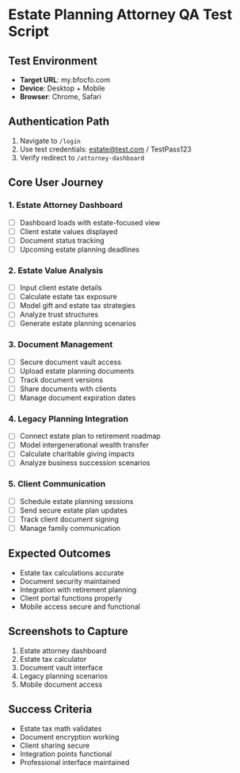 # Estate Planning Attorney QA Test Script

## Test Environment
- **Target URL**: my.bfocfo.com
- **Device**: Desktop + Mobile
- **Browser**: Chrome, Safari

## Authentication Path
1. Navigate to `/login`
2. Use test credentials: estate@test.com / TestPass123
3. Verify redirect to `/attorney-dashboard`

## Core User Journey

### 1. Estate Attorney Dashboard
- [ ] Dashboard loads with estate-focused view
- [ ] Client estate values displayed
- [ ] Document status tracking
- [ ] Upcoming estate planning deadlines

### 2. Estate Value Analysis
- [ ] Input client estate details
- [ ] Calculate estate tax exposure
- [ ] Model gift and estate tax strategies
- [ ] Analyze trust structures
- [ ] Generate estate planning scenarios

### 3. Document Management
- [ ] Secure document vault access
- [ ] Upload estate planning documents
- [ ] Track document versions
- [ ] Share documents with clients
- [ ] Manage document expiration dates

### 4. Legacy Planning Integration
- [ ] Connect estate plan to retirement roadmap
- [ ] Model intergenerational wealth transfer
- [ ] Calculate charitable giving impacts
- [ ] Analyze business succession scenarios

### 5. Client Communication
- [ ] Schedule estate planning sessions
- [ ] Send secure estate plan updates
- [ ] Track client document signing
- [ ] Manage family communication

## Expected Outcomes
- Estate tax calculations accurate
- Document security maintained
- Integration with retirement planning
- Client portal functions properly
- Mobile access secure and functional

## Screenshots to Capture
1. Estate attorney dashboard
2. Estate tax calculator
3. Document vault interface
4. Legacy planning scenarios
5. Mobile document access

## Success Criteria
- Estate tax math validates
- Document encryption working
- Client sharing secure
- Integration points functional
- Professional interface maintained